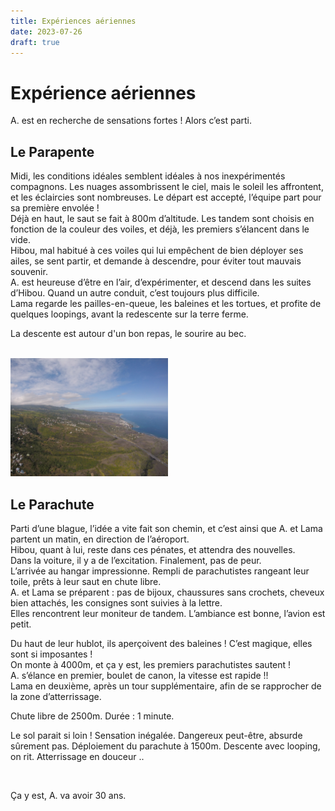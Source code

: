 ```yaml
---
title: Expériences aériennes
date: 2023-07-26
draft: true
---
```


# Expérience aériennes


A. est en recherche de sensations fortes ! Alors c’est parti.


## Le Parapente
Midi, les conditions idéales semblent idéales à nos inexpérimentés compagnons. Les nuages assombrissent le ciel, mais le soleil les affrontent, et les éclaircies sont nombreuses. Le départ est accepté, l’équipe part pour sa première envolée !  
Déjà en haut, le saut se fait à 800m d’altitude. Les tandem sont choisis en fonction de la couleur des voiles, et déjà, les premiers s’élancent dans le vide.  
Hibou, mal habitué à ces voiles qui lui empêchent de bien déployer ses ailes, se sent partir, et demande à descendre, pour éviter tout mauvais souvenir.  
A. est heureuse d’être en l’air, d’expérimenter,  et descend dans les suites d’Hibou. Quand un autre conduit, c’est toujours plus difficile.  
Lama regarde les pailles-en-queue, les baleines et les tortues, et profite de quelques loopings, avant la redescente sur la terre ferme.

La descente est autour d'un bon repas, le sourire au bec.  


<br />

<img src="/assets/aerien/aerien.jpg" alt="aerien" title="aerien" width="50%" height="50%">


<br />


## Le Parachute
Parti d’une blague, l’idée a vite fait son chemin, et c’est ainsi que A. et Lama partent un matin, en direction de l’aéroport.   
Hibou, quant à lui, reste dans ces pénates, et attendra des nouvelles.  
Dans la voiture, il y a de l’excitation. Finalement, pas de peur.  
L’arrivée au hangar impressionne. Rempli de parachutistes rangeant leur toile, prêts à leur saut en chute libre.  
A. et Lama se préparent : pas de bijoux, chaussures sans crochets, cheveux bien attachés, les consignes sont suivies à la lettre.  
Elles rencontrent leur moniteur de tandem. L’ambiance est bonne, l’avion est petit.

Du haut de leur hublot, ils aperçoivent des baleines ! C’est magique, elles sont si imposantes !   
On monte à 4000m, et ça y est, les premiers parachutistes sautent !  
A. s’élance en premier, boulet de canon, la vitesse est rapide !!  
Lama en deuxième, après un tour supplémentaire, afin de se rapprocher de la zone d’atterrissage. 

Chute libre de 2500m. Durée : 1 minute.  

Le sol parait si loin ! Sensation inégalée. Dangereux peut-être, absurde sûrement pas.
Déploiement du parachute à 1500m. 
Descente avec looping, on rit. 
Atterrissage en douceur ..  


<br />

Ça y est, A. va avoir 30 ans. 

